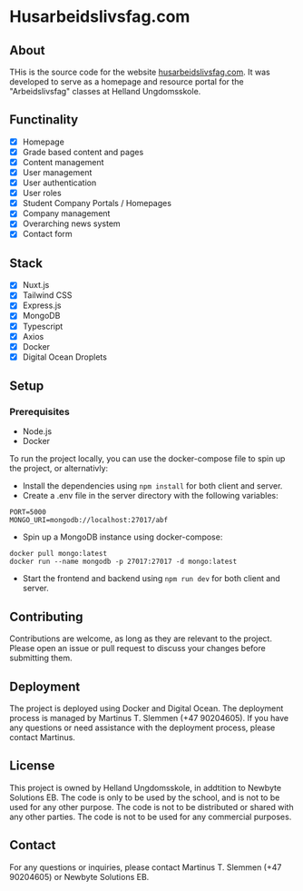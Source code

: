 # Husarbeidslivsfag.com

## About
THis is the source code for the website [husarbeidslivsfag.com](https://husarbeidslivsfag.com). It was developed to serve as a homepage and resource portal for the "Arbeidslivsfag" classes at Helland Ungdomsskole.

## Functinality
- [x] Homepage
- [x] Grade based content and pages
- [x] Content management
- [x] User management
- [x] User authentication
- [x] User roles
- [x] Student Company Portals / Homepages
- [x] Company management
- [x] Overarching news system
- [x] Contact form

## Stack
- [x] Nuxt.js
- [x] Tailwind CSS
- [x] Express.js
- [x] MongoDB
- [x] Typescript
- [x] Axios
- [x] Docker
- [x] Digital Ocean Droplets

## Setup
### Prerequisites
- Node.js
- Docker

To run the project locally, you can use the docker-compose file to spin up the project, or alternativly:
- Install the dependencies using `npm install` for both client and server.
- Create a .env file in the server directory with the following variables:
```
PORT=5000
MONGO_URI=mongodb://localhost:27017/abf
```
- Spin up a MongoDB instance using docker-compose:
```
docker pull mongo:latest
docker run --name mongodb -p 27017:27017 -d mongo:latest
```
- Start the frontend and backend using `npm run dev` for both client and server.

## Contributing
Contributions are welcome, as long as they are relevant to the project. Please open an issue or pull request to discuss your changes before submitting them.

## Deployment
The project is deployed using Docker and Digital Ocean. The deployment process is managed by Martinus T. Slemmen (+47 90204605). If you have any questions or need assistance with the deployment process, please contact Martinus.

## License
This project is owned by Helland Ungdomsskole, in addtition to Newbyte Solutions EB. The code is only to be used by the school, and is not to be used for any other purpose. The code is not to be distributed or shared with any other parties. The code is not to be used for any commercial purposes.

## Contact
For any questions or inquiries, please contact Martinus T. Slemmen (+47 90204605) or Newbyte Solutions EB.